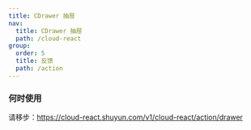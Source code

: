 ```yaml
---
title: CDrawer 抽屉
nav:
  title: CDrawer 抽屉
  path: /cloud-react
group:
  order: 5
  title: 反馈
  path: /action
---
```


### 何时使用

请移步：https://cloud-react.shuyun.com/v1/cloud-react/action/drawer

[comment]: <> (### Menu)

[comment]: <> (| 属性 | 说明 | 类型 | 默认值 |)

[comment]: <> (| ----------- | -------------------- | ---------------- | ---------- |)

[comment]: <> (| closable |是否显示左上角的关闭按钮 | boolean |true |)

[comment]: <> (| mask | 是否展示遮罩 | boolean | true |)

[comment]: <> (| maskClosable |点击蒙层是否允许关闭 | boolean |true|)

[comment]: <> (| placement | 抽屉的方向 | 'top'、 'right' 、 'bottom'、 'left' | right |)

[comment]: <> (| open | Drawer 是否可见 | boolean | - |)

[comment]: <> (| onClose | 点击遮罩层或左上角叉或取消按钮的回调 | function&#40;e&#41; |- |)

[comment]: <> ( ### 代码演示 )

[comment]: <> (<embed src="@components/c-drawer/demos/basic.md" />)
